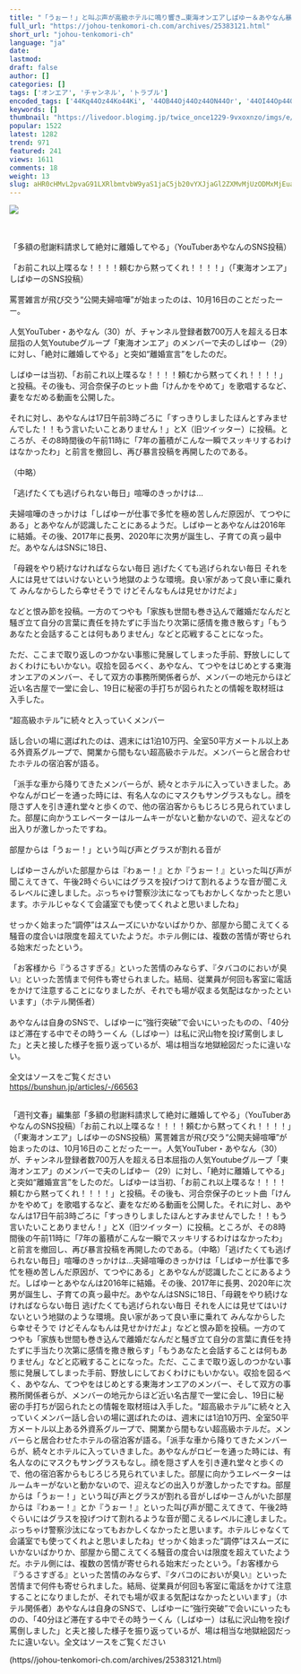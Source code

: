```yaml
---
title: "「うぉー！」と叫ぶ声が高級ホテルに鳴り響き…東海オンエアしばゆー＆あやなん暴走 秘密の手打ち会合で騒音トラブル！ "
full_url: "https://johou-tenkomori-ch.com/archives/25383121.html"
short_url: "johou-tenkomori-ch"
language: "ja"
date: 
lastmod: 
draft: false
author: []
categories: []
tags: ['オンエア', 'チャンネル', 'トラブル']
encoded_tags: ['44Kq44Oz44Ko44Ki', '44OB44Oj44Oz44ON44Or', '44OI44Op44OW44Or']
keywords: []
thumbnail: "https://livedoor.blogimg.jp/twice_once1229-9vxoxnzo/imgs/e/5/e5bfe9c2-s.jpg"
popular: 1522
latest: 1282
trend: 971
featured: 241
views: 1611
comments: 18
weight: 13
slug: aHR0cHMvL2pvaG91LXRlbmtvbW9yaS1jaC5jb20vYXJjaGl2ZXMvMjUzODMxMjEuaHRtbA==
---
```


![](https://livedoor.blogimg.jp/twice_once1229-9vxoxnzo/imgs/e/5/e5bfe9c2-s.jpg)

<div><br> <br> 「多額の慰謝料請求して絶対に離婚してやる」（YouTuberあやなんのSNS投稿） <br> <br> 「お前これ以上喋るな！！！！頼むから黙ってくれ！！！！」（「東海オンエア」しばゆーのSNS投稿） <br> <br> 罵詈雑言が飛び交う“公開夫婦喧嘩”が始まったのは、10月16日のことだったーー。 <br> <br> 人気YouTuber・あやなん（30）が、チャンネル登録者数700万人を超える日本屈指の人気Youtubeグループ「東海オンエア」のメンバーで夫のしばゆー（29）に対し、「絶対に離婚してやる」と突如“離婚宣言”をしたのだ。 <br> <br> しばゆーは当初、「お前これ以上喋るな！！！！頼むから黙ってくれ！！！！」と投稿。その後も、河合奈保子のヒット曲「けんかをやめて」を歌唱するなど、妻をなだめる動画を公開した。 <br> <br> それに対し、あやなんは17日午前3時ごろに「すっきりしましたほんとすみませんでした！！もう言いたいことありません！」とX（旧ツイッター）に投稿。ところが、その8時間後の午前11時に「7年の蓄積がこんな一瞬でスッキリするわけはなかったわ」と前言を撤回し、再び暴言投稿を再開したのである。 <br> <br> （中略） <br> <br> 「逃げたくても逃げられない毎日」喧嘩のきっかけは… <br> <br> 夫婦喧嘩のきっかけは「しばゆーが仕事で多忙を極め苦しんだ原因が、てつやにある」とあやなんが認識したことにあるようだ。しばゆーとあやなんは2016年に結婚。その後、2017年に長男、2020年に次男が誕生し、子育ての真っ最中だ。あやなんはSNSに18日、 <br> <br> 「母親をやり続けなければならない毎日 逃げたくても逃げられない毎日 それを人には見せてはいけないという地獄のような環境。良い家があって良い車に乗れて みんなからしたら幸せそうで けどそんなもんは見せかけだよ」 <br> <br> などと恨み節を投稿。一方のてつやも「家族も世間も巻き込んで離婚だなんだと騒ぎ立て自分の言葉に責任を持たずに手当たり次第に感情を撒き散らす」「もうあなたと会話することは何もありません」などと応戦することになった。 <br> <br> ただ、ここまで取り返しのつかない事態に発展してしまった手前、野放しにしておくわけにもいかない。収拾を図るべく、あやなん、てつやをはじめとする東海オンエアのメンバー、そして双方の事務所関係者らが、メンバーの地元からほど近い名古屋で一堂に会し、19日に秘密の手打ちが図られたとの情報を取材班は入手した。 <br> <br> “超高級ホテル”に続々と入っていくメンバー <br> <br> 話し合いの場に選ばれたのは、週末には1泊10万円、全室50平方メートル以上ある外資系グループで、開業から間もない超高級ホテルだ。メンバーらと居合わせたホテルの宿泊客が語る。 <br> <br> 「派手な車から降りてきたメンバーらが、続々とホテルに入っていきました。あやなんがロビーを通った時には、有名人なのにマスクもサングラスもなし。顔を隠さず人を引き連れ堂々と歩くので、他の宿泊客からもじろじろ見られていました。部屋に向かうエレベーターはルームキーがないと動かないので、迎えなどの出入りが激しかったですね。 <br> <br> 部屋からは「うぉー！」という叫び声とグラスが割れる音が <br> <br> しばゆーさんがいた部屋からは『わぁー！』とか『うぉー！』といった叫び声が聞こえてきて、午後2時ぐらいにはグラスを投げつけて割れるような音が聞こえるレベルに達しました。ぶっちゃけ警察沙汰になってもおかしくなかったと思います。ホテルじゃなくて会議室でも使ってくれよと思いましたね」 <br> <br> せっかく始まった“調停”はスムーズにいかないばかりか、部屋から聞こえてくる騒音の度合いは限度を超えていたようだ。ホテル側には、複数の苦情が寄せられる始末だったという。 <br> <br> 「お客様から『うるさすぎる』といった苦情のみならず、『タバコのにおいが臭い』といった苦情まで何件も寄せられました。結局、従業員が何回も客室に電話をかけて注意することになりましたが、それでも場が収まる気配はなかったといいます」（ホテル関係者） <br> <br> あやなんは自身のSNSで、しばゆーに“強行突破”で会いにいったものの、「40分ほど滞在する中でその時うーくん（しばゆー）は私に沢山物を投げ罵倒しました」と夫と接した様子を振り返っているが、場は相当な地獄絵図だったに違いない。 <br> <br> 全文はソースをご覧ください <br> <a href='https//bunshun.jp/articles/-/66563' target='_blank'>https//bunshun.jp/articles/-/66563</a><br> <br> <p>「週刊文春」編集部「多額の慰謝料請求して絶対に離婚してやる」（YouTuberあやなんのSNS投稿）「お前これ以上喋るな！！！！頼むから黙ってくれ！！！！」（「東海オンエア」しばゆーのSNS投稿）罵詈雑言が飛び交う“公開夫婦喧嘩”が始まったのは、10月16日のことだったーー。人気YouTuber・あやなん（30）が、チャンネル登録者数700万人を超える日本屈指の人気Youtubeグループ「東海オンエア」のメンバーで夫のしばゆー（29）に対し、「絶対に離婚してやる」と突如“離婚宣言”をしたのだ。しばゆーは当初、「お前これ以上喋るな！！！！頼むから黙ってくれ！！！！」と投稿。その後も、河合奈保子のヒット曲「けんかをやめて」を歌唱するなど、妻をなだめる動画を公開した。それに対し、あやなんは17日午前3時ごろに「すっきりしましたほんとすみませんでした！！もう言いたいことありません！」とX（旧ツイッター）に投稿。ところが、その8時間後の午前11時に「7年の蓄積がこんな一瞬でスッキリするわけはなかったわ」と前言を撤回し、再び暴言投稿を再開したのである。（中略）「逃げたくても逃げられない毎日」喧嘩のきっかけは…夫婦喧嘩のきっかけは「しばゆーが仕事で多忙を極め苦しんだ原因が、てつやにある」とあやなんが認識したことにあるようだ。しばゆーとあやなんは2016年に結婚。その後、2017年に長男、2020年に次男が誕生し、子育ての真っ最中だ。あやなんはSNSに18日、「母親をやり続けなければならない毎日 逃げたくても逃げられない毎日 それを人には見せてはいけないという地獄のような環境。良い家があって良い車に乗れて みんなからしたら幸せそうで けどそんなもんは見せかけだよ」などと恨み節を投稿。一方のてつやも「家族も世間も巻き込んで離婚だなんだと騒ぎ立て自分の言葉に責任を持たずに手当たり次第に感情を撒き散らす」「もうあなたと会話することは何もありません」などと応戦することになった。ただ、ここまで取り返しのつかない事態に発展してしまった手前、野放しにしておくわけにもいかない。収拾を図るべく、あやなん、てつやをはじめとする東海オンエアのメンバー、そして双方の事務所関係者らが、メンバーの地元からほど近い名古屋で一堂に会し、19日に秘密の手打ちが図られたとの情報を取材班は入手した。“超高級ホテル”に続々と入っていくメンバー話し合いの場に選ばれたのは、週末には1泊10万円、全室50平方メートル以上ある外資系グループで、開業から間もない超高級ホテルだ。メンバーらと居合わせたホテルの宿泊客が語る。「派手な車から降りてきたメンバーらが、続々とホテルに入っていきました。あやなんがロビーを通った時には、有名人なのにマスクもサングラスもなし。顔を隠さず人を引き連れ堂々と歩くので、他の宿泊客からもじろじろ見られていました。部屋に向かうエレベーターはルームキーがないと動かないので、迎えなどの出入りが激しかったですね。部屋からは「うぉー！」という叫び声とグラスが割れる音がしばゆーさんがいた部屋からは『わぁー！』とか『うぉー！』といった叫び声が聞こえてきて、午後2時ぐらいにはグラスを投げつけて割れるような音が聞こえるレベルに達しました。ぶっちゃけ警察沙汰になってもおかしくなかったと思います。ホテルじゃなくて会議室でも使ってくれよと思いましたね」せっかく始まった“調停”はスムーズにいかないばかりか、部屋から聞こえてくる騒音の度合いは限度を超えていたようだ。ホテル側には、複数の苦情が寄せられる始末だったという。「お客様から『うるさすぎる』といった苦情のみならず、『タバコのにおいが臭い』といった苦情まで何件も寄せられました。結局、従業員が何回も客室に電話をかけて注意することになりましたが、それでも場が収まる気配はなかったといいます」（ホテル関係者）あやなんは自身のSNSで、しばゆーに“強行突破”で会いにいったものの、「40分ほど滞在する中でその時うーくん（しばゆー）は私に沢山物を投げ罵倒しました」と夫と接した様子を振り返っているが、場は相当な地獄絵図だったに違いない。全文はソースをご覧ください</p></div>

(https//johou-tenkomori-ch.com/archives/25383121.html)
